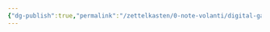 ```yaml
---
{"dg-publish":true,"permalink":"/zettelkasten/0-note-volanti/digital-garden/","tags":["note_volanti"]}
---
```


